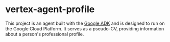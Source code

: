 # vertex-agent-profile

This project is an agent built with the [Google ADK](httpshttps://github.com/GoogleCloudPlatform/agent-development-kit) and is designed to run on the Google Cloud Platform. It serves as a pseudo-CV, providing information about a person's professional profile.
